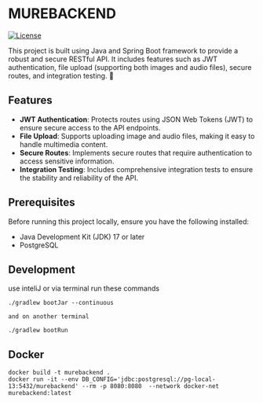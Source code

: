 # MUREBACKEND

[![License](https://img.shields.io/badge/license-MIT-blue.svg?style=flat-square)](https://github.com/anggakharisma/murebackend/blob/main/LICENSE)

This project is built using Java and Spring Boot framework to provide a robust and secure RESTful API. It includes features such as JWT authentication, file upload (supporting both images and audio files), secure routes, and integration testing. 🚀

## Features

- **JWT Authentication**: Protects routes using JSON Web Tokens (JWT) to ensure secure access to the API endpoints.
- **File Upload**: Supports uploading image and audio files, making it easy to handle multimedia content.
- **Secure Routes**: Implements secure routes that require authentication to access sensitive information.
- **Integration Testing**: Includes comprehensive integration tests to ensure the stability and reliability of the API.

## Prerequisites

Before running this project locally, ensure you have the following installed:

- Java Development Kit (JDK) 17 or later
- PostgreSQL

## Development
use inteliJ or via terminal run these commands
```
./gradlew bootJar --continuous

and on another terminal

./gradlew bootRun

```

## Docker 
```
docker build -t murebackend .
docker run -it --env DB_CONFIG='jdbc:postgresql://pg-local-13:5432/murebackend' --rm -p 8080:8080  --network docker-net murebackend:latest
```

